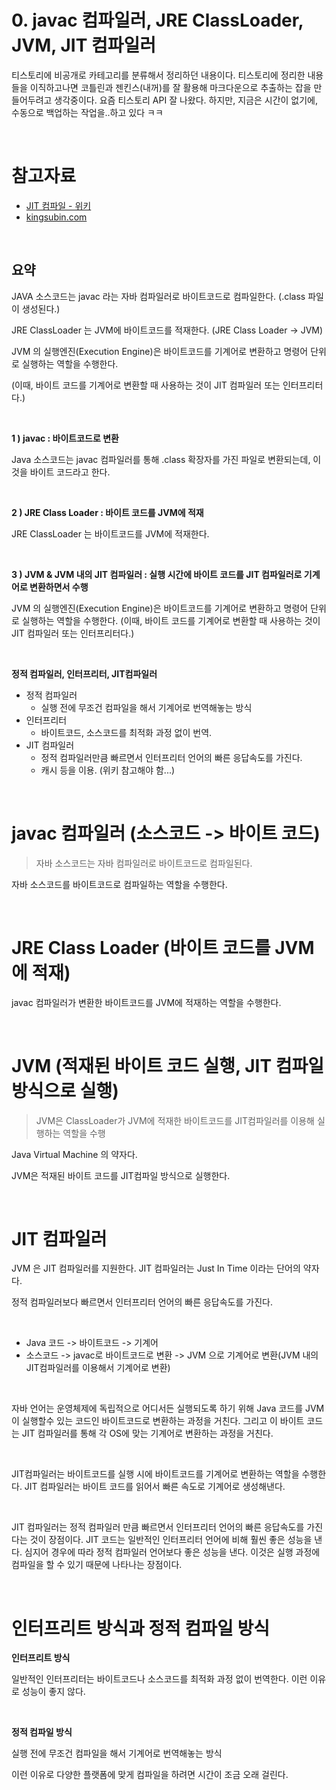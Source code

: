 # 0. javac 컴파일러, JRE ClassLoader, JVM, JIT 컴파일러

티스토리에 비공개로 카테고리를 분류해서 정리하던 내용이다. 티스토리에 정리한 내용들을 이직하고나면 코틀린과 젠킨스(내꺼)를 잘 활용해 마크다운으로 추출하는 잡을 만들어두려고 생각중이다. 요즘 티스토리 API 잘 나왔다. 하지만, 지금은 시간이 없기에, 수동으로 백업하는 작업을..하고 있다 ㅋㅋ<br>

<br>

# 참고자료

- [JIT 컴파일 - 위키](https://ko.wikipedia.org/wiki/JIT_%EC%BB%B4%ED%8C%8C%EC%9D%BC)
- [kingsubin.com](https://kingsubin.com/248?category=896578)

<br>

## 요약

JAVA 소스코드는 javac 라는 자바 컴파일러로 바이트코드로 컴파일한다. (.class 파일이 생성된다.)<br>

JRE ClassLoader 는 JVM에 바이트코드를 적재한다. (JRE Class Loader -> JVM)<br>

JVM 의 실행엔진(Execution Engine)은 바이트코드를 기계어로 변환하고 명령어 단위로 실행하는 역할을 수행한다.<br>

 (이때, 바이트 코드를 기계어로 변환할 때 사용하는 것이 JIT 컴파일러 또는 인터프리터다.)<br>

 <br>

**1 ) javac : 바이트코드로 변환**<br>

Java 소스코드는 javac 컴파일러를 통해 .class 확장자를 가진 파일로 변환되는데, 이것을 바이트 코드라고 한다.<br>

 <br>

**2 ) JRE Class Loader : 바이트 코드를 JVM에 적재<br>**

JRE ClassLoader 는 바이트코드를 JVM에 적재한다.<br>

<br>

**3 ) JVM & JVM 내의 JIT 컴파일러 : 실행 시간에 바이트 코드를 JIT 컴파일러로 기계어로 변환하면서 수행**

JVM 의 실행엔진(Execution Engine)은 바이트코드를 기계어로 변환하고 명령어 단위로 실행하는 역할을 수행한다. (이때, 바이트 코드를 기계어로 변환할 때 사용하는 것이 JIT 컴파일러 또는 인터프리터다.)<br>

<br>

**정적 컴파일러, 인터프리터, JIT컴파일러**

- 정적 컴파일러
  - 실행 전에 무조건 컴파일을 해서 기계어로 번역해놓는 방식
- 인터프리터
  - 바이트코드, 소스코드를 최적화 과정 없이 번역.
- JIT 컴파일러
  - 정적 컴파일러만큼 빠르면서 인터프리터 언어의 빠른 응답속도를 가진다.
  - 캐시 등을 이용. (위키 참고해야 함...)

<br>

# javac 컴파일러 (소스코드 -> 바이트 코드)

> 자바 소스코드는 자바 컴파일러로 바이트코드로 컴파일된다.

자바 소스코드를 바이트코드로 컴파일하는 역할을 수행한다.

<br>

# JRE Class Loader (바이트 코드를 JVM에 적재)

javac 컴파일러가 변환한 바이트코드를 JVM에 적재하는 역할을 수행한다.<br>

<br>

# JVM (적재된 바이트 코드 실행, JIT 컴파일 방식으로 실행)

> JVM은 ClassLoader가 JVM에 적재한 바이트코드를 JIT컴파일러를 이용해 실행하는 역할을 수행

Java Virtual Machine 의 약자다.<br>

JVM은 적재된 바이트 코드를 JIT컴파일 방식으로 실행한다.<br>

<br>

# JIT 컴파일러

JVM 은 JIT 컴파일러를 지원한다. JIT 컴파일러는 Just In Time 이라는 단어의 약자다.<br>

정적 컴파일러보다 빠르면서 인터프리터 언어의 빠른 응답속도를 가진다.<br>

 <br>

- Java 코드 -> 바이트코드 -> 기계어
- 소스코드 -> javac로 바이트코드로 변환 -> JVM 으로 기계어로 변환(JVM 내의 JIT컴파일러를 이용해서 기계어로 변환)

 <br>

자바 언어는 운영체제에 독립적으로 어디서든 실행되도록 하기 위해 Java 코드를 JVM이 실행할수 있는 코드인 바이트코드로 변환하는 과정을 거친다. 그리고 이 바이트 코드는 JIT 컴파일러를 통해 각 OS에 맞는 기계어로 변환하는 과정을 거친다.<br>

 <br>

JIT컴파일러는 바이트코드를 실행 시에 바이트코드를 기계어로 변환하는 역할을 수행한다. JIT 컴파일러는 바이트 코드를 읽어서 빠른 속도로 기계어로 생성해낸다.<br>

<br>

JIT 컴파일러는 정적 컴파일러 만큼 빠르면서 인터프리터 언어의 빠른 응답속도를 가진다는 것이 장점이다. JIT 코드는 일반적인 인터프리터 언어에 비해 훨씬 좋은 성능을 낸다. 심지어 경우에 따라 정적 컴파일러 언어보다 좋은 성능을 낸다. 이것은 실행 과정에 컴파일을 할 수 있기 때문에 나타나는 장점이다.<br>

<br>

# 인터프리트 방식과 정적 컴파일 방식

**인터프리트 방식**<br>

일반적인 인터프리터는 바이트코드나 소스코드를 최적화 과정 없이 번역한다. 이런 이유로 성능이 좋지 않다.<br>

 <br>

**정적 컴파일 방식**<br>

실행 전에 무조건 컴파일을 해서 기계어로 번역해놓는 방식<br>

이런 이유로 다양한 플랫폼에 맞게 컴파일을 하려면 시간이 조금 오래 걸린다.<br>

<br>